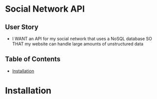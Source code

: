 # Social Network API

## User Story
- I WANT an API for my social network that uses a NoSQL database
SO THAT my website can handle large amounts of unstructured data

## Table of Contents
- [Installation](#installation)

# Installation
